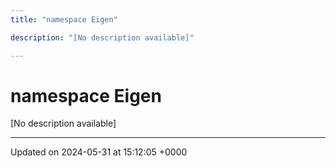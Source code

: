 ```yaml
---
title: "namespace Eigen"

description: "[No description available]"

---
```


# namespace Eigen

[No description available]






-------------------------------

Updated on 2024-05-31 at 15:12:05 +0000